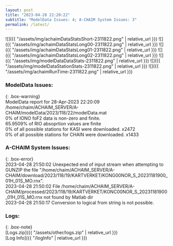```yaml
---
layout: post
title: "2023-04-28 22:20:22"
subtitle: "ModelData Issues: 4; A-CHAIM System Issues: 3"
permalink: /latest/
---
```


![]({{ "/assets/img/achaimDataStatsShort-2311822.png" | relative_url }})
![]({{ "/assets/img/achaimDataStatsLong00-2311822.png" | relative_url }})
![]({{ "/assets/img/achaimDataStatsLong01-2311822.png" | relative_url }})
![]({{ "/assets/img/achaimDataStatsLong02-2311822.png" | relative_url }})
![]({{ "/assets/img/modelDataDataStats-2311822.png" | relative_url }})
![]({{ "/assets/img/modelDataStationStats-2311822.png" | relative_url }})
![]({{ "/assets/img/achaimRunTime-2311822.png" | relative_url }})


### ModelData Issues:  
  
{: .box-warning}  
 ModelData report for 28-Apr-2023 22:20:09   
 /home/chaim/ACHAIM_SERVER/A-CHAIM/modelData/2023/118/22/modelData.mat   
 0% of IONO foF2 data is non-zero and finite.   
 65.9509% of RIO absoprtion values are finite   
 0% of all possible stations for KASI were downloaded. x2472   
 0% of all possible stations for CHAIN were downloaded. x1433   
  
### A-CHAIM System Issues:  
  
{: .box-error}  
2023-04-28 21:50:02 Unexpected end of input stream when attempting to GUNZIP the file "/home/chaim/ACHAIM_SERVER/A-CHAIM/download/2023/118/19/KARTVERKET/KONG00NOR_S_20231181900_01H_01S_MO.rnx".  
2023-04-28 21:50:02 File /home/chaim/ACHAIM_SERVER/A-CHAIM/processed/2023/118/19/KARTVERKET/KONC00NOR_S_20231181900_01H_01S_MO.rnx not found by Matlab dir  
2023-04-28 21:50:17 Conversion to logical from string is not possible.  

### Logs:  
  
{: .box-note}  
[Logs.zip]({{ "/assets/other/logs.zip" | relative_url }})  
[Log Info]({{ "/logInfo" | relative_url }})  
